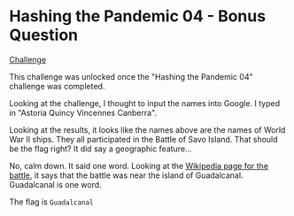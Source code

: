 # Hashing the Pandemic 04 - Bonus Question

[Challenge](challenge.png)

This challenge was unlocked once the "Hashing the Pandemic 04" challenge was completed.

Looking at the challenge, I thought to input the names into Google. I typed in "Astoria Quincy Vincennes Canberra".

Looking at the results, it looks like the names above are the names of World War II ships. They all participated in the Battle of Savo Island. That should be the flag right? It did say a geographic feature...

No, calm down. It said one word. Looking at the [Wikipedia page for the battle](https://en.wikipedia.org/wiki/Battle_of_Savo_Island), it says that the battle was near the island of Guadalcanal. Guadalcanal is one word.

The flag is `Guadalcanal`
